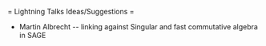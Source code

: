 = Lightning Talks Ideas/Suggestions =
 * Martin Albrecht -- linking against Singular and fast commutative algebra in SAGE
